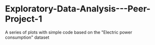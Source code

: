 # Exploratory-Data-Analysis---Peer-Project-1
A series of plots with simple code based on the "Electric power consumption" dataset
